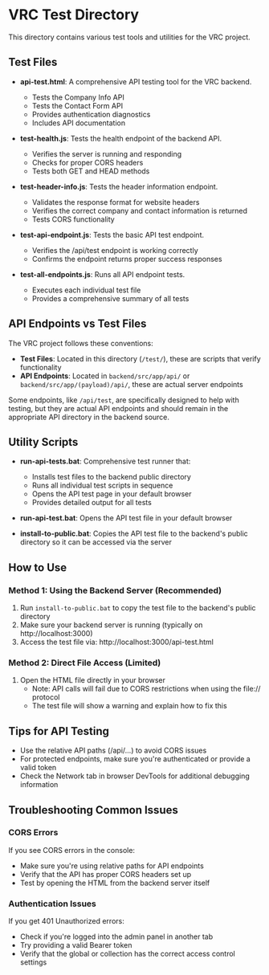 # VRC Test Directory

This directory contains various test tools and utilities for the VRC project.

## Test Files

- **api-test.html**: A comprehensive API testing tool for the VRC backend. 
  - Tests the Company Info API
  - Tests the Contact Form API
  - Provides authentication diagnostics
  - Includes API documentation

- **test-health.js**: Tests the health endpoint of the backend API.
  - Verifies the server is running and responding
  - Checks for proper CORS headers
  - Tests both GET and HEAD methods

- **test-header-info.js**: Tests the header information endpoint.
  - Validates the response format for website headers
  - Verifies the correct company and contact information is returned
  - Tests CORS functionality

- **test-api-endpoint.js**: Tests the basic API test endpoint.
  - Verifies the /api/test endpoint is working correctly
  - Confirms the endpoint returns proper success responses

- **test-all-endpoints.js**: Runs all API endpoint tests.
  - Executes each individual test file
  - Provides a comprehensive summary of all tests

## API Endpoints vs Test Files

The VRC project follows these conventions:
- **Test Files**: Located in this directory (`/test/`), these are scripts that verify functionality
- **API Endpoints**: Located in `backend/src/app/api/` or `backend/src/app/(payload)/api/`, these are actual server endpoints

Some endpoints, like `/api/test`, are specifically designed to help with testing, but they are actual API endpoints and should remain in the appropriate API directory in the backend source.

## Utility Scripts

- **run-api-tests.bat**: Comprehensive test runner that:
  - Installs test files to the backend public directory
  - Runs all individual test scripts in sequence
  - Opens the API test page in your default browser
  - Provides detailed output for all tests

- **run-api-test.bat**: Opens the API test file in your default browser
- **install-to-public.bat**: Copies the API test file to the backend's public directory so it can be accessed via the server

## How to Use

### Method 1: Using the Backend Server (Recommended)

1. Run `install-to-public.bat` to copy the test file to the backend's public directory
2. Make sure your backend server is running (typically on http://localhost:3000)
3. Access the test file via: http://localhost:3000/api-test.html

### Method 2: Direct File Access (Limited)

1. Open the HTML file directly in your browser
   - Note: API calls will fail due to CORS restrictions when using the file:// protocol
   - The test file will show a warning and explain how to fix this

## Tips for API Testing

- Use the relative API paths (/api/...) to avoid CORS issues
- For protected endpoints, make sure you're authenticated or provide a valid token
- Check the Network tab in browser DevTools for additional debugging information

## Troubleshooting Common Issues

### CORS Errors
If you see CORS errors in the console:
- Make sure you're using relative paths for API endpoints
- Verify that the API has proper CORS headers set up
- Test by opening the HTML from the backend server itself

### Authentication Issues
If you get 401 Unauthorized errors:
- Check if you're logged into the admin panel in another tab
- Try providing a valid Bearer token
- Verify that the global or collection has the correct access control settings

